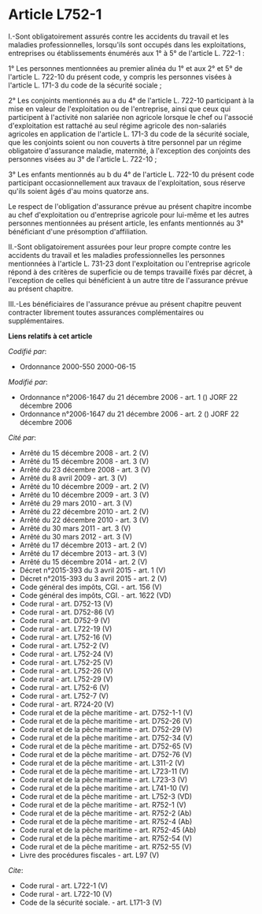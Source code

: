 # Article L752-1

I.-Sont obligatoirement assurés contre les accidents du travail et les maladies professionnelles, lorsqu'ils sont occupés
dans les exploitations, entreprises ou établissements énumérés aux 1° à 5° de l'article L. 722-1 : 

1° Les personnes mentionnées au premier alinéa du 1° et aux 2° et 5° de l'article L. 722-10 du présent code, y compris les
personnes visées à l'article L. 171-3 du code de la sécurité sociale ; 

2° Les conjoints mentionnés au a du 4° de l'article L. 722-10 participant à la mise en valeur de l'exploitation ou de
l'entreprise, ainsi que ceux qui participent à l'activité non salariée non agricole lorsque le chef ou l'associé
d'exploitation est rattaché au seul régime agricole des non-salariés agricoles en application de l'article L. 171-3 du code
de la sécurité sociale, que les conjoints soient ou non couverts à titre personnel par un régime obligatoire d'assurance
maladie, maternité, à l'exception des conjoints des personnes visées au 3° de l'article L. 722-10 ; 

3° Les enfants mentionnés au b du 4° de l'article L. 722-10 du présent code participant occasionnellement aux travaux de
l'exploitation, sous réserve qu'ils soient âgés d'au moins quatorze ans. 

Le respect de l'obligation d'assurance prévue au présent chapitre incombe au chef d'exploitation ou d'entreprise agricole
pour lui-même et les autres personnes mentionnées au présent article, les enfants mentionnés au 3° bénéficiant d'une
présomption d'affiliation. 

II.-Sont obligatoirement assurées pour leur propre compte contre les accidents du travail et les maladies professionnelles
les personnes mentionnées à l'article L. 731-23 dont l'exploitation ou l'entreprise agricole répond à des critères de
superficie ou de temps travaillé fixés par décret, à l'exception de celles qui bénéficient à un autre titre de l'assurance
prévue au présent chapitre. 

III.-Les bénéficiaires de l'assurance prévue au présent chapitre peuvent contracter librement toutes assurances
complémentaires ou supplémentaires.

**Liens relatifs à cet article**

_Codifié par_:

  - Ordonnance 2000-550 2000-06-15

_Modifié par_:

  - Ordonnance n°2006-1647 du 21 décembre 2006 - art. 1 () JORF 22 décembre 2006
  - Ordonnance n°2006-1647 du 21 décembre 2006 - art. 2 () JORF 22 décembre 2006

_Cité par_:

  - Arrêté du 15 décembre 2008 - art. 2 (V)
  - Arrêté du 15 décembre 2008 - art. 3 (V)
  - Arrêté du 23 décembre 2008 - art. 3 (V)
  - Arrêté du 8 avril 2009 - art. 3 (V)
  - Arrêté du 10 décembre 2009 - art. 2 (V)
  - Arrêté du 10 décembre 2009 - art. 3 (V)
  - Arrêté du 29 mars 2010 - art. 3 (V)
  - Arrêté du 22 décembre 2010 - art. 2 (V)
  - Arrêté du 22 décembre 2010 - art. 3 (V)
  - Arrêté du 30 mars 2011 - art. 3 (V)
  - Arrêté du 30 mars 2012 - art. 3 (V)
  - Arrêté du 17 décembre 2013 - art. 2 (V)
  - Arrêté du 17 décembre 2013 - art. 3 (V)
  - Arrêté du 15 décembre 2014 - art. 2 (V)
  - Décret n°2015-393 du 3 avril 2015 - art. 1 (V)
  - Décret n°2015-393 du 3 avril 2015 - art. 2 (V)
  - Code général des impôts, CGI. - art. 156 (V)
  - Code général des impôts, CGI. - art. 1622 (VD)
  - Code rural - art. D752-13 (V)
  - Code rural - art. D752-86 (V)
  - Code rural - art. D752-9 (V)
  - Code rural - art. L722-19 (V)
  - Code rural - art. L752-16 (V)
  - Code rural - art. L752-2 (V)
  - Code rural - art. L752-24 (V)
  - Code rural - art. L752-25 (V)
  - Code rural - art. L752-26 (V)
  - Code rural - art. L752-29 (V)
  - Code rural - art. L752-6 (V)
  - Code rural - art. L752-7 (V)
  - Code rural - art. R724-20 (V)
  - Code rural et de la pêche maritime - art. D752-1-1 (V)
  - Code rural et de la pêche maritime - art. D752-26 (V)
  - Code rural et de la pêche maritime - art. D752-29 (V)
  - Code rural et de la pêche maritime - art. D752-34 (V)
  - Code rural et de la pêche maritime - art. D752-65 (V)
  - Code rural et de la pêche maritime - art. D752-76 (V)
  - Code rural et de la pêche maritime - art. L311-2 (V)
  - Code rural et de la pêche maritime - art. L723-11 (V)
  - Code rural et de la pêche maritime - art. L723-3 (V)
  - Code rural et de la pêche maritime - art. L741-10 (V)
  - Code rural et de la pêche maritime - art. L752-3 (VD)
  - Code rural et de la pêche maritime - art. R752-1 (V)
  - Code rural et de la pêche maritime - art. R752-2 (Ab)
  - Code rural et de la pêche maritime - art. R752-4 (Ab)
  - Code rural et de la pêche maritime - art. R752-45 (Ab)
  - Code rural et de la pêche maritime - art. R752-54 (V)
  - Code rural et de la pêche maritime - art. R752-55 (V)
  - Livre des procédures fiscales - art. L97 (V)

_Cite_:

  - Code rural - art. L722-1 (V)
  - Code rural - art. L722-10 (V)
  - Code de la sécurité sociale. - art. L171-3 (V)
